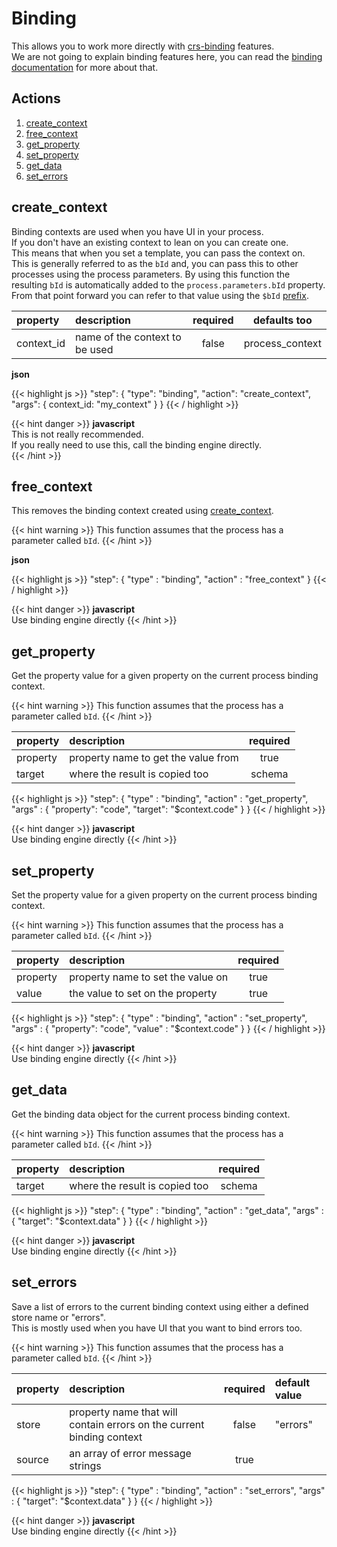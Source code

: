 # Binding

This allows you to work more directly with [crs-binding](https://github.com/caperaven/crs-binding) features.  
We are not going to explain binding features here, you can read the [binding documentation](https://github.com/caperaven/crs-binding-documentation) for more about that.  

## Actions

1. [create_context](#create_context)
2. [free_context](#free_context)
3. [get_property](#get_property)
4. [set_property](#set_property)
5. [get_data](#get_data)
6. [set_errors](#set_errors)

## create_context
Binding contexts are used when you have UI in your process.  
If you don't have an existing context to lean on you can create one.  
This means that when you set a template, you can pass the context on.  
This is generally referred to as the `bId` and, you can pass this to other processes using the process parameters.
By using this function the resulting `bId` is automatically added to the `process.parameters.bId` property.
From that point forward you can refer to that value using the `$bId` [prefix](/docs/prefixes/).

| property  | description | required | defaults too |
| :-------  | :---------- | :------: | :----------:
| context_id | name of the context to be used | false | process_context |

**json**

{{< highlight js >}}
"step": {
    "type": "binding",
    "action": "create_context",
    "args": {
        context_id: "my_context"
    }
}
{{< / highlight >}}

{{< hint danger >}}
**javascript**  
This is not really recommended.  
If you really need to use this, call the binding engine directly.  
{{< /hint >}}

## free_context

This removes the binding context created using [create_context](#create_context).  

{{< hint warning >}}
This function assumes that the process has a parameter called `bId`.
{{< /hint >}}

**json**

{{< highlight js >}}
"step": {
    "type"   : "binding",
    "action" : "free_context"
}
{{< / highlight >}}

{{< hint danger >}}
**javascript**  
Use binding engine directly
{{< /hint >}}

## get_property

Get the property value for a given property on the current process binding context.

{{< hint warning >}}
This function assumes that the process has a parameter called `bId`.
{{< /hint >}}

| property  | description | required | 
| :-------  | :---------- | :------: | 
| property  | property name to get the value from | true | 
| target    | where the result is copied too | schema |

{{< highlight js >}}
"step": {
    "type"   : "binding",
    "action" : "get_property",
    "args"   : {
        "property": "code",
        "target": "$context.code"
    }
}
{{< / highlight >}}

{{< hint danger >}}
**javascript**  
Use binding engine directly
{{< /hint >}}

## set_property

Set the property value for a given property on the current process binding context.

{{< hint warning >}}
This function assumes that the process has a parameter called `bId`.
{{< /hint >}}

| property  | description | required | 
| :-------  | :---------- | :------: | 
| property  | property name to set the value on | true | 
| value     | the value to set on the property | true |

{{< highlight js >}}
"step": {
    "type"   : "binding",
    "action" : "set_property",
    "args"   : {
        "property": "code",
        "value"   : "$context.code"
    }
}
{{< / highlight >}}

{{< hint danger >}}
**javascript**  
Use binding engine directly
{{< /hint >}}

## get_data

Get the binding data object for the current process binding context.

{{< hint warning >}}
This function assumes that the process has a parameter called `bId`.
{{< /hint >}}

| property  | description | required | 
| :-------  | :---------- | :------: | 
| target    | where the result is copied too | schema |

{{< highlight js >}}
"step": {
    "type"   : "binding",
    "action" : "get_data",
    "args"   : {
        "target": "$context.data"
    }
}
{{< / highlight >}}

{{< hint danger >}}
**javascript**  
Use binding engine directly
{{< /hint >}}

## set_errors

Save a list of errors to the current binding context using either a defined store name or "errors".  
This is mostly used when you have UI that you want to bind errors too.  

{{< hint warning >}}
This function assumes that the process has a parameter called `bId`.
{{< /hint >}}

| property  | description | required | default value |
| :-------  | :---------- | :------: | :------------ |
| store     | property name that will contain errors on the current binding context | false | "errors" |
| source    | an array of error message strings | true |


{{< highlight js >}}
"step": {
    "type"   : "binding",
    "action" : "set_errors",
    "args"   : {
        "target": "$context.data"
    }
}
{{< / highlight >}}

{{< hint danger >}}
**javascript**  
Use binding engine directly
{{< /hint >}}